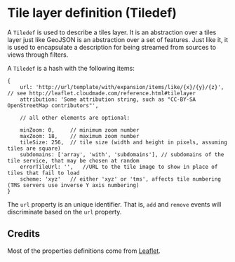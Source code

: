 Tile layer definition (Tiledef)
===============================

A `Tiledef` is used to describe a tiles layer. It is an abstraction over a tiles layer just like GeoJSON is an abstraction over a set of features. Just like it, it is used to encapsulate a description for being streamed from sources to views through filters.

A `Tiledef` is a hash with the following items:

	{
		url: 'http://url/template/with/expansion/items/like/{x}/{y}/{z}', // see http://leaflet.cloudmade.com/reference.html#tilelayer
		attribution: 'Some attribution string, such as "CC-BY-SA OpenStreetMap contributors"',
		
		// all other elements are optional:
		
		minZoom: 0,		// minimum zoom number
		maxZoom: 18,	// maximum zoom number
		tileSize: 256,	// tile size (width and height in pixels, assuming tiles are square)
		subdomains: ['array', 'with', 'subdomains'], // subdomains of the tile service, that may be chosen at random
		errorTileUrl: '',	//URL to the tile image to show in place of tiles that fail to load
		scheme: 'xyz'	// either 'xyz' or 'tms', affects tile numbering (TMS servers use inverse Y axis numbering)
	}
	
The `url` property is an unique identifier. That is, `add` and `remove` events will discriminate based on the `url` property.

Credits
-------

Most of the properties definitions come from [Leaflet](http://leaflet.cloudmade.com/reference.html#tilelayer-options).
